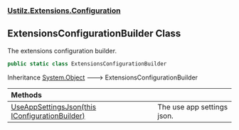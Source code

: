 ### [Ustilz.Extensions.Configuration](Ustilz.Extensions.Configuration.md 'Ustilz.Extensions.Configuration')

## ExtensionsConfigurationBuilder Class

The extensions configuration builder.

```csharp
public static class ExtensionsConfigurationBuilder
```

Inheritance [System.Object](https://docs.microsoft.com/en-us/dotnet/api/System.Object 'System.Object') &#129106; ExtensionsConfigurationBuilder

| Methods | |
| :--- | :--- |
| [UseAppSettingsJson(this IConfigurationBuilder)](Ustilz.Extensions.Configuration.ExtensionsConfigurationBuilder.UseAppSettingsJson(thisMicrosoft.Extensions.Configuration.IConfigurationBuilder).md 'Ustilz.Extensions.Configuration.ExtensionsConfigurationBuilder.UseAppSettingsJson(this Microsoft.Extensions.Configuration.IConfigurationBuilder)') | The use app settings json. |
